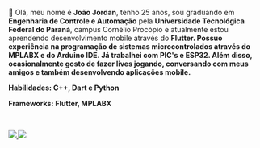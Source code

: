 <p align="left"> 
 🖖 Olá, meu nome é <strong>João Jordan</strong>, tenho 25 anos, sou graduando em <strong>Engenharia de Controle e Automação</strong> pela <strong>Universidade Tecnológica Federal do Paraná</strong>, campus Cornélio Procópio e atualmente estou aprendendo desenvolvimento mobile através do <strong>Flutter<strong>. Possuo experiência na programação de sistemas microcontrolados através do MPLABX e do Arduino IDE. Já trabalhei com PIC's e ESP32. Além disso, ocasionalmente gosto de fazer lives jogando, conversando com meus amigos e também desenvolvendo aplicações mobile.
</p>

<p align="left">
 Habilidades: <strong>C++, Dart e Python</strong>
</p>

<p align="left">
 Frameworks: <strong>Flutter, MPLABX</strong>
</p>

<br>

<p align="left">
 
  <a href="https://www.linkedin.com/in/iuricode" alt="Linkedin">
    <img src="https://img.shields.io/badge/-Linkedin-6610F2?style=for-the-badge&logo=Linkedin&logoColor=FFFFFF&link=https://www.linkedin.com/in/joaojordan"/>
  </a>
 
   <a href="https://www.linkedin.com/in/iuricode" alt="Linkedin">
    <img src="https://img.shields.io/badge/Twitch-6610F2.svg?style=for-the-badge&logo=Twitch&logoColor=FFFFFF&link=https:https://www.twitch.tv/mtsu0"/>
  </a>
 
 
</p>
